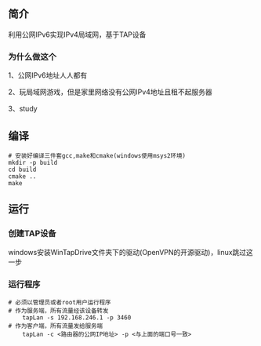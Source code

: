 ## 简介
利用公网IPv6实现IPv4局域网，基于TAP设备
### 为什么做这个
1、公网IPv6地址人人都有

2、玩局域网游戏，但是家里网络没有公网IPv4地址且租不起服务器

3、study

## 编译
    # 安装好编译三件套gcc,make和cmake(windows使用msys2环境)
    mkdir -p build
    cd build
    cmake ..
    make

## 运行
### 创建TAP设备
windows安装WinTapDrive文件夹下的驱动(OpenVPN的开源驱动)，linux跳过这一步

### 运行程序
    # 必须以管理员或者root用户运行程序
    # 作为服务端，所有流量经该设备转发
        tapLan -s 192.168.246.1 -p 3460
    # 作为客户端，所有流量发给服务端
        tapLan -c <路由器的公网IP地址> -p <与上面的端口号一致>
